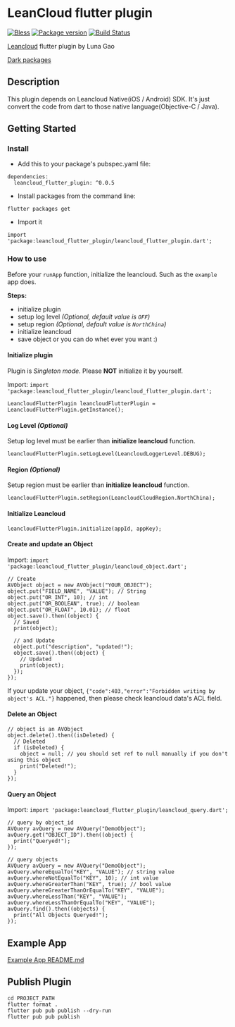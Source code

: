 # LeanCloud flutter plugin
[![Bless](https://cdn.rawgit.com/LunaGao/BlessYourCodeTag/master/tags/god.svg)](http://lunagao.github.io/BlessYourCodeTag/)
[![Package version](https://img.shields.io/badge/dynamic/json.svg?url=https://pub.dartlang.org/packages/leancloud_flutter_plugin.json&label=dart&query=$.versions[-1:]&colorB=blue)](https://shields.io/)
[![Build Status](https://travis-ci.org/LunaGao/leancloud_flutter_plugin.svg?branch=dev)](https://travis-ci.org/LunaGao/leancloud_flutter_plugin)

[Leancloud](https://leancloud.cn/) flutter plugin by Luna Gao

[Dark packages](https://pub.dartlang.org/packages/leancloud_flutter_plugin)

## Description
This plugin depends on Leancloud Native(iOS / Android) SDK. It's just convert the code from dart to those native language(Objective-C / Java).

## Getting Started

### Install

* Add this to your package's pubspec.yaml file:
```
dependencies:
  leancloud_flutter_plugin: ^0.0.5
```
* Install packages from the command line:
```
flutter packages get
```
* Import it
```
import 'package:leancloud_flutter_plugin/leancloud_flutter_plugin.dart';
```

### How to use
Before your `runApp` function, initialize the leancloud. Such as the `example` app does.

**Steps:** 
* initialize plugin
* setup log level *(Optional, default value is `OFF`)*
* setup region *(Optional, default value is `NorthChina`)*
* initialize leancloud
* save object or you can do whet ever you want :)

#### Initialize plugin
Plugin is *Singleton mode*. Please **NOT** initialize it by yourself.

Import: `import 'package:leancloud_flutter_plugin/leancloud_flutter_plugin.dart';`

```
LeancloudFlutterPlugin leancloudFlutterPlugin = LeancloudFlutterPlugin.getInstance();
```
#### Log Level *(Optional)*
Setup log level must be earlier than **initialize leancloud** function.
```
leancloudFlutterPlugin.setLogLevel(LeancloudLoggerLevel.DEBUG);
```
#### Region *(Optional)*
Setup region must be earlier than **initialize leancloud** function.
```
leancloudFlutterPlugin.setRegion(LeancloudCloudRegion.NorthChina);
```
#### Initialize Leancloud
```
leancloudFlutterPlugin.initialize(appId, appKey);
```
#### Create and update an Object
Import: `import 'package:leancloud_flutter_plugin/leancloud_object.dart';`

```
// Create
AVObject object = new AVObject("YOUR_OBJECT");
object.put("FIELD_NAME", "VALUE"); // String
object.put("OR_INT", 10); // int
object.put("OR_BOOLEAN", true); // boolean
object.put("OR_FLOAT", 10.01); // float
object.save().then((object) {
  // Saved
  print(object);
  
  // and Update
  object.put("description", "updated!");
  object.save().then((object) {
    // Updated
    print(object);
  });
});

```
If your update your object, `{"code":403,"error":"Forbidden writing by object's ACL."}` happened, 
then please check leancloud data's ACL field. 

#### Delete an Object
```
// object is an AVObject
object.delete().then((isDeleted) {
  // Deleted
  if (isDeleted) {
    object = null; // you should set ref to null manually if you don't using this object
    print("Deleted!");
  }
});

```

#### Query an Object
Import: `import 'package:leancloud_flutter_plugin/leancloud_query.dart';`
```
// query by object_id
AVQuery avQuery = new AVQuery("DemoObject");
avQuery.get("OBJECT_ID").then((object) {
  print("Queryed!");
});

// query objects
AVQuery avQuery = new AVQuery("DemoObject");
avQuery.whereEqualTo("KEY", "VALUE"); // string value
avQuery.whereNotEqualTo("KEY", 10); // int value
avQuery.whereGreaterThan("KEY", true); // bool value
avQuery.whereGreaterThanOrEqualTo("KEY", "VALUE");
avQuery.whereLessThan("KEY", "VALUE");
avQuery.whereLessThanOrEqualTo("KEY", "VALUE");
avQuery.find().then((objects) {
  print("All Objects Queryed!");
});
```

## Example App

[Example App README.md](https://github.com/LunaGao/leancloud_flutter_plugin/blob/master/example/README.md)

## Publish Plugin

```
cd PROJECT_PATH
flutter format .
flutter pub pub publish --dry-run
flutter pub pub publish

```
